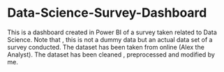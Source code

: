 # Data-Science-Survey-Dashboard
This is a dashboard created in Power BI of a survey taken related to Data Science.
Note that , this is not a dummy data but an actual data set of a survey conducted.
The dataset has been taken from online (Alex the Analyst).
The dataset has been cleaned , preprocessed and modified by me. 
